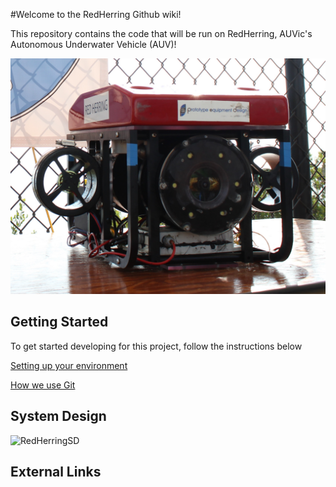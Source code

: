 #Welcome to the RedHerring Github wiki!

This repository contains the code that will be run on RedHerring, AUVic's Autonomous Underwater Vehicle (AUV)!

![RedHerring](/wiki/images/redherring.jpg?raw=true "RedHerring")

## Getting Started
To get started developing for this project, follow the instructions below

[Setting up your environment](https://github.com/uvic-auvic/RedHerring/wiki/Setting-up-your-development-environment)

[How we use Git](https://github.com/uvic-auvic/RedHerring/wiki/Git-Workflow)

## System Design

![RedHerringSD](/wiki/images/rh-system-design.png?raw=true "SysDesign")

## External Links
